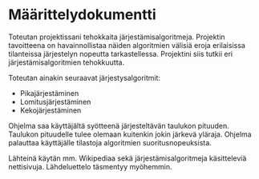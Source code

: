 # Määrittelydokumentti

Toteutan projektissani tehokkaita järjestämisalgoritmeja. Projektin tavoitteena on havainnollistaa näiden algoritmien välisiä eroja erilaisissa tilanteissa järjestelyn nopeutta tarkastellessa.
Projektini siis tutkii eri järjestämisalgoritmien tehokkuutta. 

Toteutan ainakin seuraavat järjestysalgoritmit:

- Pikajärjestäminen
- Lomitusjärjestäminen
- Kekojärjestäminen

Ohjelma saa käyttäjältä syötteenä järjesteltävän taulukon pituuden. Taulukon pituudelle tulee olemaan kuitenkin jokin järkevä yläraja.
Ohjelma palauttaa käyttäjälle tilastoja algoritmien suoritusnopeuksista.

Lähteinä käytän mm. Wikipediaa sekä järjestämisalgoritmeja käsitteleviä nettisivuja. Lähdeluettelo täsmentyy myöhemmin. 
